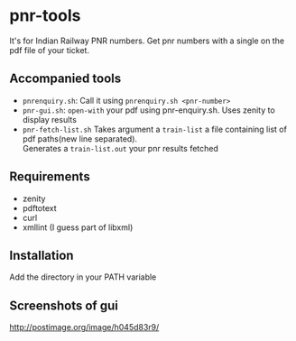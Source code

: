 # pnr-tools

It's for Indian Railway PNR numbers.
Get pnr numbers with a single on the pdf file of your ticket.

## Accompanied tools
* `pnrenquiry.sh`:
   Call it using `pnrenquiry.sh <pnr-number>`
* `pnr-gui.sh`:
   `open-with` your pdf using pnr-enquiry.sh. Uses zenity to display results
* `pnr-fetch-list.sh`
   Takes argument a `train-list` a file containing list of pdf paths(new line separated).  
   Generates a `train-list.out` your pnr results fetched
   

## Requirements
* zenity
* pdftotext
* curl
* xmllint (I guess part of libxml)

## Installation
  Add the directory in your PATH variable  

## Screenshots of gui
   http://postimage.org/image/h045d83r9/
